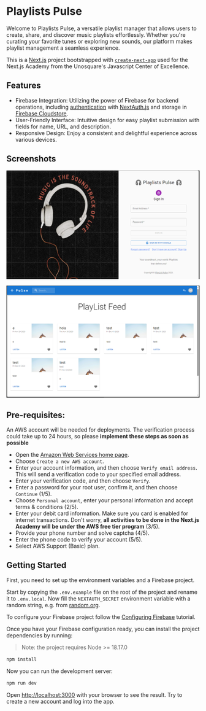 # Playlists Pulse

Welcome to Playlists Pulse, a versatile playlist manager that allows users to create, share, and discover music playlists
effortlessly. Whether you're curating your favorite tunes or exploring new sounds, our platform makes playlist
management a seamless experience.

This is a [Next.js](https://nextjs.org/) project bootstrapped
with [`create-next-app`](https://github.com/vercel/next.js/tree/canary/packages/create-next-app) used for the Next.js
Academy from the Unosquare's Javascript Center of Excellence.

## Features

- Firebase Integration: Utilizing the power of Firebase for backend operations,
  including [authentication](https://firebase.google.com/docs/auth/)
  with [NextAuth.js](https://www.npmjs.com/package/next-auth) and storage
  in [Firebase Cloudstore](https://firebase.google.com/docs/firestore/).
- User-Friendly Interface: Intuitive design for easy playlist submission with fields for name, URL, and description.
- Responsive Design: Enjoy a consistent and delightful experience across various devices.

## Screenshots

![login.png](docs%2Fimages%2Flogin.png)

![playlists.png](docs%2Fimages%2Fplaylists.png)


## Pre-requisites:

An AWS account will be needed for deployments. The verification process could take up to 24 hours, so please **implement these steps as soon as possible**

  - Open the [Amazon Web Services home page](https://aws.amazon.com/). 
  - Choose `Create a new AWS account`.
  - Enter your account information, and then choose `Verify email address`. This will send a verification code to your specified email address.
  - Enter your verification code, and then choose `Verify`.
  - Enter a password for your root user, confirm it, and then choose `Continue` (1/5).
  - Choose `Personal account`, enter your personal information and accept terms & conditions (2/5).
  - Enter your debit card information. Make sure you card is enabled for internet transactions. Don't worry, **all activities to be done in the Next.js Academy will be under the AWS free tier program** (3/5).
  - Provide your phone number and solve captcha (4/5).
  - Enter the phone code to verify your account (5/5).
  - Select AWS Support (Basic) plan.


## Getting Started

First, you need to set up the environment variables and a Firebase project.

Start by copying the `.env.example` file on the root of the project and rename it to `.env.local`. Now fill the
`NEXTAUTH_SECRET` environment variable with a random string, e.g.
from [random.org](https://www.random.org/strings/?num=1&len=32&digits=on&upperalpha=on&loweralpha=on&unique=on&format=html&rnd=new).

To configure your Firebase project follow the [Configuring Firebase](docs%2Fconfiguring-firebase.md) tutorial.

Once you have your Firebase configuration ready, you can install the project dependencies by running:

> Note: the project requires Node >= 18.17.0

```bash
npm install
```

Now you can run the development server:

```bash
npm run dev
```

Open [http://localhost:3000](http://localhost:3000) with your browser to see the result. Try to create a new account and
log into the app.
